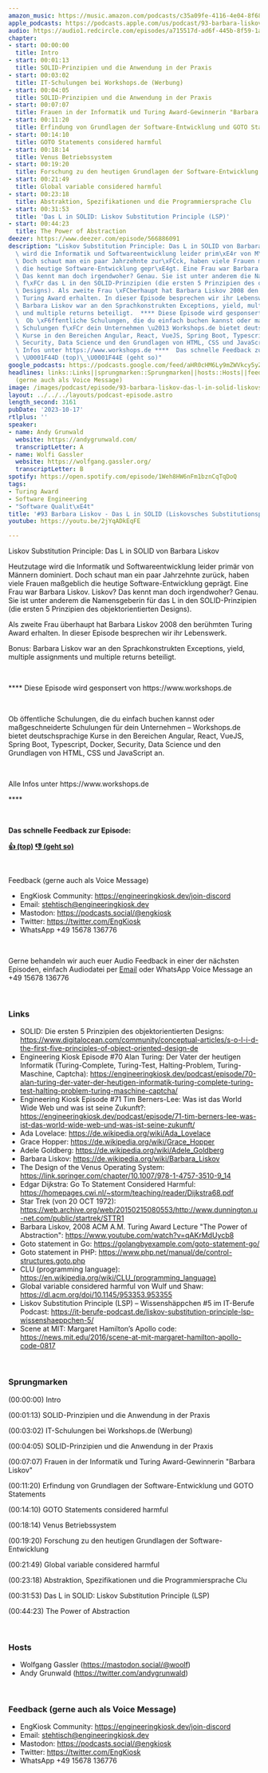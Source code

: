 ```yaml
---
amazon_music: https://music.amazon.com/podcasts/c35a09fe-4116-4e04-8f68-77d61b112e46/episodes/25e5fb83-4b3e-4bd5-b370-4f5126809af5/engineering-kiosk-93-barbara-liskov---das-l-in-solid-liskovsches-substitutionsprinzip-abstraktion
apple_podcasts: https://podcasts.apple.com/us/podcast/93-barbara-liskov-das-l-in-solid-liskovsches/id1603082924?i=1000631558829&uo=4
audio: https://audio1.redcircle.com/episodes/a715517d-ad6f-445b-8f59-1af1ae45fe40/stream.mp3
chapter:
- start: 00:00:00
  title: Intro
- start: 00:01:13
  title: SOLID-Prinzipien und die Anwendung in der Praxis
- start: 00:03:02
  title: IT-Schulungen bei Workshops.de (Werbung)
- start: 00:04:05
  title: SOLID-Prinzipien und die Anwendung in der Praxis
- start: 00:07:07
  title: Frauen in der Informatik und Turing Award-Gewinnerin "Barbara Liskov"
- start: 00:11:20
  title: Erfindung von Grundlagen der Software-Entwicklung und GOTO Statements
- start: 00:14:10
  title: GOTO Statements considered harmful
- start: 00:18:14
  title: Venus Betriebssystem
- start: 00:19:20
  title: Forschung zu den heutigen Grundlagen der Software-Entwicklung
- start: 00:21:49
  title: Global variable considered harmful
- start: 00:23:18
  title: Abstraktion, Spezifikationen und die Programmiersprache Clu
- start: 00:31:53
  title: 'Das L in SOLID: Liskov Substitution Principle (LSP)'
- start: 00:44:23
  title: The Power of Abstraction
deezer: https://www.deezer.com/episode/566886091
description: "Liskov Substitution Principle: Das L in SOLID von Barbara Liskov Heutzutage\
  \ wird die Informatik und Softwareentwicklung leider prim\xE4r von M\xE4nnern dominiert.\
  \ Doch schaut man ein paar Jahrzehnte zur\xFCck, haben viele Frauen ma\xDFgeblich\
  \ die heutige Software-Entwicklung gepr\xE4gt. Eine Frau war Barbara Liskov. Liskov?\
  \ Das kennt man doch irgendwoher? Genau. Sie ist unter anderem die Namensgeberin\
  \ f\xFCr das L in den SOLID-Prinzipien (die ersten 5 Prinzipien des objektorientierten\
  \ Designs). Als zweite Frau \xFCberhaupt hat Barbara Liskov 2008 den ber\xFChmten\
  \ Turing Award erhalten. In dieser Episode besprechen wir ihr Lebenswerk. Bonus:\
  \ Barbara Liskov war an den Sprachkonstrukten Exceptions, yield, multiple assignments\
  \ und multiple returns beteiligt.  **** Diese Episode wird gesponsert von https://www.workshops.de\
  \  Ob \xF6ffentliche Schulungen, die du einfach buchen kannst oder ma\xDFgeschneiderte\
  \ Schulungen f\xFCr dein Unternehmen \u2013 Workshops.de bietet deutschsprachige\
  \ Kurse in den Bereichen Angular, React, VueJS, Spring Boot, Typescript, Docker,\
  \ Security, Data Science und den Grundlagen von HTML, CSS und JavaScript an.  Alle\
  \ Infos unter https://www.workshops.de ****  Das schnelle Feedback zur Episode:\
  \ \U0001F44D (top)\_\U0001F44E (geht so)"
google_podcasts: https://podcasts.google.com/feed/aHR0cHM6Ly9mZWVkcy5yZWRjaXJjbGUuY29tLzBlY2ZkZmQ3LWZkYTEtNGMzZC05NTE1LTQ3NjcyN2Y5ZGY1ZQ/episode/M2M3MGJiNmYtMTk2MC00M2MzLTkzMzctZDkwMTU4ZTdhOTUw?sa=X&ved=2ahUKEwiH1KjwmvyBAxWWJGIAHfKiDjcQkfYCegQIARAF
headlines: links::Links||sprungmarken::Sprungmarken||hosts::Hosts||feedback-gerne-auch-als-voice-message::Feedback
  (gerne auch als Voice Message)
image: /images/podcast/episode/93-barbara-liskov-das-l-in-solid-liskovsches-substitutionsprinzip-abstraktion.jpg
layout: ../../../layouts/podcast-episode.astro
length_second: 3161
pubDate: '2023-10-17'
rtlplus: ''
speaker:
- name: Andy Grunwald
  website: https://andygrunwald.com/
  transcriptLetter: A
- name: Wolfi Gassler
  website: https://wolfgang.gassler.org/
  transcriptLetter: B
spotify: https://open.spotify.com/episode/1Weh8HW6nFm1bznCqTqDoQ
tags:
- Turing Award
- Software Engineering
- "Software Qualit\xE4t"
title: '#93 Barbara Liskov - Das L in SOLID (Liskovsches Substitutionsprinzip & Abstraktion)'
youtube: https://youtu.be/2jYqADkEqFE

---
```

<p>Liskov Substitution Principle: Das L in SOLID von Barbara Liskov</p><p>Heutzutage wird die Informatik und Softwareentwicklung leider primär von Männern dominiert. Doch schaut man ein paar Jahrzehnte zurück, haben viele Frauen maßgeblich die heutige Software-Entwicklung geprägt. Eine Frau war Barbara Liskov. Liskov? Das kennt man doch irgendwoher? Genau. Sie ist unter anderem die Namensgeberin für das L in den SOLID-Prinzipien (die ersten 5 Prinzipien des objektorientierten Designs).</p><p>Als zweite Frau überhaupt hat Barbara Liskov 2008 den berühmten Turing Award erhalten. In dieser Episode besprechen wir ihr Lebenswerk.</p><p>Bonus: Barbara Liskov war an den Sprachkonstrukten Exceptions, yield, multiple assignments und multiple returns beteiligt.</p><p><br></p><p>**** Diese Episode wird gesponsert von https://www.workshops.de</p><p><br></p><p>Ob öffentliche Schulungen, die du einfach buchen kannst oder maßgeschneiderte Schulungen für dein Unternehmen – Workshops.de bietet deutschsprachige Kurse in den Bereichen Angular, React, VueJS, Spring Boot, Typescript, Docker, Security, Data Science und den Grundlagen von HTML, CSS und JavaScript an.</p><p><br></p><p>Alle Infos unter https://www.workshops.de</p><p>****</p><p><br></p><p><strong>Das schnelle Feedback zur Episode:</strong></p><p><a href="https://api.openpodcast.dev/feedback/93/upvote" rel="nofollow"><strong>👍 (top)</strong></a><strong> </strong><a href="https://api.openpodcast.dev/feedback/93/downvote" rel="nofollow"><strong>👎 (geht so)</strong></a></p><p> </p><p>Feedback (gerne auch als Voice Message)</p><ul><li>EngKiosk Community: <a href="https://engineeringkiosk.dev/join-discord">https://engineeringkiosk.dev/join-discord</a> </li><li>Email: <a href="mailto:stehtisch@engineeringkiosk.dev" rel="nofollow">stehtisch@engineeringkiosk.dev</a></li><li>Mastodon: <a href="https://podcasts.social/@engkiosk" rel="nofollow">https://podcasts.social/@engkiosk</a></li><li>Twitter: <a href="https://twitter.com/EngKiosk" rel="nofollow">https://twitter.com/EngKiosk</a></li><li>WhatsApp +49 15678 136776</li></ul><p><br></p><p>Gerne behandeln wir auch euer Audio Feedback in einer der nächsten Episoden, einfach Audiodatei per <a href="https://engineeringkiosk.dev/kontakt/">Email</a> oder WhatsApp Voice Message an +49 15678 136776</p><p><br></p><h3 id="links">Links</h3><ul><li>SOLID: Die ersten 5 Prinzipien des objektorientierten Designs: <a href="https://www.digitalocean.com/community/conceptual-articles/s-o-l-i-d-the-first-five-principles-of-object-oriented-design-de" rel="nofollow">https://www.digitalocean.com/community/conceptual-articles/s-o-l-i-d-the-first-five-principles-of-object-oriented-design-de</a></li><li>Engineering Kiosk Episode #70 Alan Turing: Der Vater der heutigen Informatik (Turing-Complete, Turing-Test, Halting-Problem, Turing-Maschine, Captcha): <a href="https://engineeringkiosk.dev/podcast/episode/70-alan-turing-der-vater-der-heutigen-informatik-turing-complete-turing-test-halting-problem-turing-maschine-captcha/">https://engineeringkiosk.dev/podcast/episode/70-alan-turing-der-vater-der-heutigen-informatik-turing-complete-turing-test-halting-problem-turing-maschine-captcha/</a></li><li>Engineering Kiosk Episode #71 Tim Berners-Lee: Was ist das World Wide Web und was ist seine Zukunft?: <a href="https://engineeringkiosk.dev/podcast/episode/71-tim-berners-lee-was-ist-das-world-wide-web-und-was-ist-seine-zukunft/">https://engineeringkiosk.dev/podcast/episode/71-tim-berners-lee-was-ist-das-world-wide-web-und-was-ist-seine-zukunft/</a></li><li>Ada Lovelace: <a href="https://de.wikipedia.org/wiki/Ada_Lovelace" rel="nofollow">https://de.wikipedia.org/wiki/Ada_Lovelace</a></li><li>Grace Hopper: <a href="https://de.wikipedia.org/wiki/Grace_Hopper" rel="nofollow">https://de.wikipedia.org/wiki/Grace_Hopper</a></li><li>Adele Goldberg: <a href="https://de.wikipedia.org/wiki/Adele_Goldberg" rel="nofollow">https://de.wikipedia.org/wiki/Adele_Goldberg</a></li><li>Barbara Liskov: <a href="https://de.wikipedia.org/wiki/Barbara_Liskov" rel="nofollow">https://de.wikipedia.org/wiki/Barbara_Liskov</a></li><li>The Design of the Venus Operating System: <a href="https://link.springer.com/chapter/10.1007/978-1-4757-3510-9_14" rel="nofollow">https://link.springer.com/chapter/10.1007/978-1-4757-3510-9_14</a></li><li>Edgar Dijkstra: Go To Statement Considered Harmful: <a href="https://homepages.cwi.nl/~storm/teaching/reader/Dijkstra68.pdf" rel="nofollow">https://homepages.cwi.nl/~storm/teaching/reader/Dijkstra68.pdf</a></li><li>Star Trek (von 20 OCT 1972): <a href="https://web.archive.org/web/20150215080553/http://www.dunnington.u-net.com/public/startrek/STTR1" rel="nofollow">https://web.archive.org/web/20150215080553/http://www.dunnington.u-net.com/public/startrek/STTR1</a></li><li>Barbara Liskov, 2008 ACM A.M. Turing Award Lecture &#34;The Power of Abstraction&#34;: <a href="https://www.youtube.com/watch?v=qAKrMdUycb8" rel="nofollow">https://www.youtube.com/watch?v=qAKrMdUycb8</a></li><li>Goto statement in Go: <a href="https://golangbyexample.com/goto-statement-go/" rel="nofollow">https://golangbyexample.com/goto-statement-go/</a></li><li>Goto statement in PHP: <a href="https://www.php.net/manual/de/control-structures.goto.php" rel="nofollow">https://www.php.net/manual/de/control-structures.goto.php</a></li><li>CLU (programming language): <a href="https://en.wikipedia.org/wiki/CLU_(programming_language)" rel="nofollow">https://en.wikipedia.org/wiki/CLU_(programming_language)</a></li><li>Global variable considered harmful von Wulf und Shaw: <a href="https://dl.acm.org/doi/10.1145/953353.953355" rel="nofollow">https://dl.acm.org/doi/10.1145/953353.953355</a></li><li>Liskov Substitution Principle (LSP) – Wissenshäppchen #5 im IT-Berufe Podcast: <a href="https://it-berufe-podcast.de/liskov-substitution-principle-lsp-wissenshaeppchen-5/" rel="nofollow">https://it-berufe-podcast.de/liskov-substitution-principle-lsp-wissenshaeppchen-5/</a></li><li>Scene at MIT: Margaret Hamilton’s Apollo code: <a href="https://news.mit.edu/2016/scene-at-mit-margaret-hamilton-apollo-code-0817" rel="nofollow">https://news.mit.edu/2016/scene-at-mit-margaret-hamilton-apollo-code-0817</a></li></ul><p><br></p><h3 id="sprungmarken">Sprungmarken</h3><p>(00:00:00) Intro</p><p>(00:01:13) SOLID-Prinzipien und die Anwendung in der Praxis</p><p>(00:03:02) IT-Schulungen bei Workshops.de (Werbung)</p><p>(00:04:05) SOLID-Prinzipien und die Anwendung in der Praxis</p><p>(00:07:07) Frauen in der Informatik und Turing Award-Gewinnerin &#34;Barbara Liskov&#34;</p><p>(00:11:20) Erfindung von Grundlagen der Software-Entwicklung und GOTO Statements</p><p>(00:14:10) GOTO Statements considered harmful</p><p>(00:18:14) Venus Betriebssystem</p><p>(00:19:20) Forschung zu den heutigen Grundlagen der Software-Entwicklung</p><p>(00:21:49) Global variable considered harmful</p><p>(00:23:18) Abstraktion, Spezifikationen und die Programmiersprache Clu</p><p>(00:31:53) Das L in SOLID: Liskov Substitution Principle (LSP)</p><p>(00:44:23) The Power of Abstraction</p><p><br></p><h3 id="hosts">Hosts</h3><ul><li>Wolfgang Gassler (<a href="https://mastodon.social/@woolf" rel="nofollow">https://mastodon.social/@woolf</a>)</li><li>Andy Grunwald (<a href="https://twitter.com/andygrunwald" rel="nofollow">https://twitter.com/andygrunwald</a>)</li></ul><p><br></p><h3 id="feedback-gerne-auch-als-voice-message">Feedback (gerne auch als Voice Message)</h3><ul><li>EngKiosk Community: <a href="https://engineeringkiosk.dev/join-discord">https://engineeringkiosk.dev/join-discord</a> </li><li>Email: <a href="mailto:stehtisch@engineeringkiosk.dev" rel="nofollow">stehtisch@engineeringkiosk.dev</a></li><li>Mastodon: <a href="https://podcasts.social/@engkiosk" rel="nofollow">https://podcasts.social/@engkiosk</a></li><li>Twitter: <a href="https://twitter.com/EngKiosk" rel="nofollow">https://twitter.com/EngKiosk</a></li><li>WhatsApp +49 15678 136776</li></ul>
